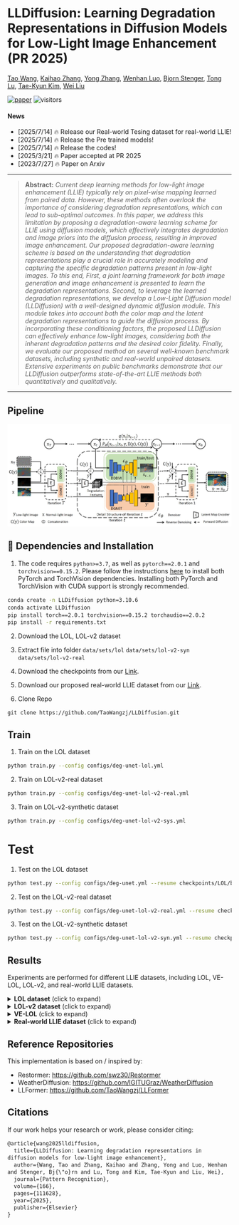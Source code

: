 
# LLDiffusion: Learning Degradation Representations in Diffusion Models for Low-Light Image Enhancement (PR 2025)

[Tao Wang](https://scholar.google.com/citations?user=TsDufoMAAAAJ&hl=en), [Kaihao Zhang](https://scholar.google.com/citations?user=eqwDXdMAAAAJ&hl=en), [Yong Zhang](https://yzhang2016.github.io/), [Wenhan Luo](https://scholar.google.com/citations?user=g20Q12MAAAAJ&hl=en), [Bjorn Stenger](https://scholar.google.com/citations?user=plhjgHUAAAAJ&hl=en), [Tong Lu](https://cs.nju.edu.cn/lutong/index.htm), [Tae-Kyun Kim](https://scholar.google.com.hk/citations?user=j2WcLecAAAAJ&hl=zh-CN), [Wei Liu](https://scholar.google.com.hk/citations?user=AjxoEpIAAAAJ&hl=zh-CN)

[![paper](https://img.shields.io/badge/arXiv-Paper-<COLOR>.svg)](https://arxiv.org/pdf/2307.14659.pdf) ![visitors](https://visitor-badge.laobi.icu/badge?page_id=TaoWangzj/LLDiffusion)


#### News
- [2025/7/14] 🔥 Release our Real-world Tesing dataset for real-world LLIE!
- [2025/7/14] 🔥 Release the Pre trained models!
- [2025/7/14] 🔥 Release the codes!
- [2025/3/21] 🔥 Paper accepted at PR 2025
- [2023/7/27] 🔥 Paper on Arxiv


<!-- This repository contains the dataset, code and pre-trained models for our paper. Please refer to our [project page](https://taowangzj.github.io/projects/LLFormer/) for a quick project overview. -->

<hr />

>**Abstract:** *Current deep learning methods for low-light image enhancement (LLIE) typically rely on pixel-wise mapping learned from paired data. However, these methods often overlook the importance of considering degradation representations, which can lead to sub-optimal outcomes. In this paper, we address this limitation by proposing a degradation-aware learning scheme for LLIE using diffusion models, which effectively integrates degradation and image priors into the diffusion process, resulting in improved image enhancement. Our proposed degradation-aware learning scheme is based on the understanding that degradation representations play a crucial role in accurately modeling and capturing the specific degradation patterns present in low-light images. To this end, First, a joint learning framework for both image generation and image enhancement is presented to learn the degradation representations. Second, to leverage the learned degradation representations, we develop a Low-Light Diffusion model (LLDiffusion) with a well-designed dynamic diffusion module. This module takes into account both the color map and the latent degradation representations to guide the diffusion process. By incorporating these conditioning factors, the proposed LLDiffusion can effectively enhance low-light images, considering both the inherent degradation patterns and the desired color fidelity. Finally, we evaluate our proposed method on several well-known benchmark datasets, including synthetic and real-world unpaired datasets. Extensive experiments on public benchmarks demonstrate that our LLDiffusion outperforms state-of-the-art LLIE methods both quantitatively and qualitatively.*

<hr />


## Pipeline
<img src="assets/network.jpg" width="800px"/>


## :wrench: Dependencies and Installation

1. The code requires `python>=3.7`, as well as `pytorch==2.0.1` and `torchvision==0.15.2`. Please follow the instructions [here](https://pytorch.org/get-started/locally/) to install both PyTorch and TorchVision dependencies. Installing both PyTorch and TorchVision with CUDA support is strongly recommended.

```bash
conda create -n LLDiffusion python=3.10.6
conda activate LLDiffusion
pip install torch==2.0.1 torchvision==0.15.2 torchaudio==2.0.2
pip install -r requirements.txt
```
2. Download the LOL, LOL-v2 dataset 

3. Extract file into folder `data/sets/lol` `data/sets/lol-v2-syn` `data/sets/lol-v2-real`

4. Download the checkpoints from our [Link](https://pan.baidu.com/s/1WH_QcFOeVS5W9f6e5mQ4HA?pwd=kfeh).

5. Download our proposed real-world LLIE dataset from our [Link]( https://pan.baidu.com/s/1nOFRNXolUW_stLmp80m7Wg?pwd=cpg9).

6. Clone Repo
```
git clone https://github.com/TaoWangzj/LLDiffusion.git
```

## Train

1. Train on the LOL dataset 
```sh
python train.py --config configs/deg-unet-lol.yml
```

2. Train on LOL-v2-real dataset 
```sh
python train.py --config configs/deg-unet-lol-v2-real.yml
```

3. Train on LOL-v2-synthetic dataset 
```sh
python train.py --config configs/deg-unet-lol-v2-sys.yml
```

# Test

1. Test on the LOL dataset 
```sh
python test.py --config configs/deg-unet.yml --resume checkpoints/LOL/best-355-23.32.pth 
```
2. Test on the LOL-v2-real dataset 
```sh
python test.py --config configs/deg-unet-lol-v2-real.yml --resume checkpoints/lol-v2-real/best-5499-24.10.pth
```
3. Test on the LOL-v2-synthetic dataset 
```sh
python test.py --config configs/deg-unet-lol-v2-syn.yml --resume checkpoints/lol-v2-syn/best-3999-25.99.pth
```

## Results
Experiments are performed for different LLIE datasets, including LOL, VE-LOL, LOL-v2, and real-world LLIE datasets. 

<details>
<summary><strong>LOL dataset</strong> (click to expand) </summary>

<img src = "assets/lol.jpg"> 
</details>

<details>
<summary><strong>LOL-v2 dataset</strong> (click to expand) </summary>

<img src = "assets/lol-v2.jpg"> 
<!-- <p align="center"><img src = "assets/lol-v2.jpg" width="400"></p> -->

</details>

<details>
<summary><strong>VE-LOL</strong> (click to expand) </summary>

<img src = "assets/ve-lol.jpg"> 
</details>

<details>
<summary><strong>Real-world LLIE dataset</strong> (click to expand) </summary>

<img src = "assets/real-world.jpg"> 
</details>

## Reference Repositories
This implementation is based on / inspired by:
- Restormer: https://github.com/swz30/Restormer
- WeatherDiffusion: https://github.com/IGITUGraz/WeatherDiffusion
- LLFormer: https://github.com/TaoWangzj/LLFormer

## Citations
If our work helps your research or work, please consider citing:

```
@article{wang2025lldiffusion,
  title={LLDiffusion: Learning degradation representations in diffusion models for low-light image enhancement},
  author={Wang, Tao and Zhang, Kaihao and Zhang, Yong and Luo, Wenhan and Stenger, Bj{\"o}rn and Lu, Tong and Kim, Tae-Kyun and Liu, Wei},
  journal={Pattern Recognition},
  volume={166},
  pages={111628},
  year={2025},
  publisher={Elsevier}
}
```
